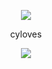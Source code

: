 <p align="center">  
<img src="https://media.discordapp.net/attachments/813341662545313832/813343404507267092/pokemon_pixel.gif">
</p>
<p align="center">
    cyloves
<p align="center">  
<img src="https://komarev.com/ghpvc/?username=cyloves&color=grey">
</p>
    <p align="center">
</p>
<p align="center">
<p align="center">

